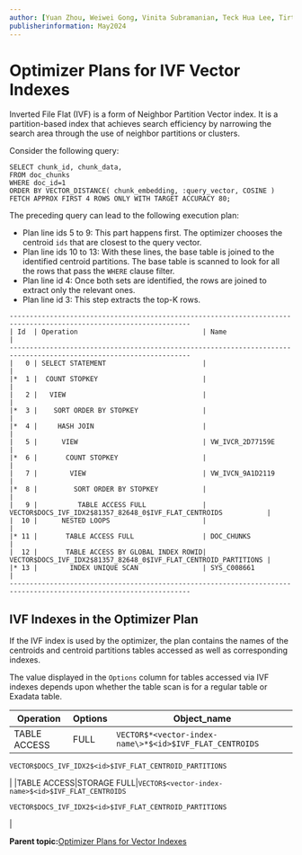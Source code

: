 ```yaml
---
author: [Yuan Zhou, Weiwei Gong, Vinita Subramanian, Teck Hua Lee, Tirthankar Lahiri, Shasank Chavan, Sebastian DeLaHoz, Roger Ford, Rohan Aggarwal, Mark Hornick, Malavika S P, Harichandan Roy, George Krupka, Doug Hood, Dinesh Das, David Jiang, Boriana Milenova, Bonnie Xia, Aurosish Mishra, Angela Amor, Agnivo Saha, Aleksandra Czarlinska, Ramya P, Usha Krishnamurthy, Tulika Das, Suresh Rajan, Sarika Surampudi, Sarah Hirschfeld, Prakash Jashnani, Jody Glover, Jessica True, Mamata Basapur, Maitreyee Chaliha, Gunjan Jain, Frederick Kush, Douglas Williams, Binika Kumar, Jean-Francois Verrier]
publisherinformation: May2024
---
```


# **Optimizer Plans for IVF Vector Indexes**

Inverted File Flat \(IVF\) is a form of Neighbor Partition Vector index. It is a partition-based index that achieves search efficiency by narrowing the search area through the use of neighbor partitions or clusters.

Consider the following query:

```
SELECT chunk_id, chunk_data,
FROM doc_chunks
WHERE doc_id=1
ORDER BY VECTOR_DISTANCE( chunk_embedding, :query_vector, COSINE )
FETCH APPROX FIRST 4 ROWS ONLY WITH TARGET ACCURACY 80;
```

The preceding query can lead to the following execution plan:

-   Plan line ids 5 to 9: This part happens first. The optimizer chooses the centroid `ids` that are closest to the query vector.
-   Plan line ids 10 to 13: With these lines, the base table is joined to the identified centroid partitions. The base table is scanned to look for all the rows that pass the `WHERE` clause filter.
-   Plan line id 4: Once both sets are identified, the rows are joined to extract only the relevant ones.
-   Plan line id 3: This step extracts the top-K rows.

```
-------------------------------------------------------------------------------------------------------------------
| Id  | Operation                               | Name                                                            |
-------------------------------------------------------------------------------------------------------------------
|   0 | SELECT STATEMENT                        |                                                                 |
|*  1 |  COUNT STOPKEY                          |                                                                 |
|   2 |   VIEW                                  |                                                                 |
|*  3 |    SORT ORDER BY STOPKEY                |                                                                 |
|*  4 |     HASH JOIN                           |                                                                 |
|   5 |      VIEW                               | VW_IVCR_2D77159E                                                |
|*  6 |       COUNT STOPKEY                     |                                                                 |
|   7 |        VIEW                             | VW_IVCN_9A1D2119                                                |
|*  8 |         SORT ORDER BY STOPKEY           |                                                                 |
|   9 |          TABLE ACCESS FULL              | VECTOR$DOCS_IVF_IDX2$81357_82648_0$IVF_FLAT_CENTROIDS           |
|  10 |      NESTED LOOPS                       |                                                                 |
|* 11 |       TABLE ACCESS FULL                 | DOC_CHUNKS                                                      |
|  12 |       TABLE ACCESS BY GLOBAL INDEX ROWID| VECTOR$DOCS_IVF_IDX2$81357_82648_0$IVF_FLAT_CENTROID_PARTITIONS |
|* 13 |        INDEX UNIQUE SCAN                | SYS_C008661                                                     |
-------------------------------------------------------------------------------------------------------------------

```

## IVF Indexes in the Optimizer Plan

If the IVF index is used by the optimizer, the plan contains the names of the centroids and centroid partitions tables accessed as well as corresponding indexes.

The value displayed in the `Options` column for tables accessed via IVF indexes depends upon whether the table scan is for a regular table or Exadata table.

|Operation|Options|Object\_name|
|---------|-------|------------|
|TABLE ACCESS|FULL|`VECTOR$*<vector-index-name\>*$<id>$IVF_FLAT_CENTROIDS`

 `VECTOR$DOCS_IVF_IDX2$<id>$IVF_FLAT_CENTROID_PARTITIONS`

|
|TABLE ACCESS|STORAGE FULL|`VECTOR$<vector-index-name>$<id>$IVF_FLAT_CENTROIDS`

 `VECTOR$DOCS_IVF_IDX2$<id>$IVF_FLAT_CENTROID_PARTITIONS`

|

**Parent topic:**[Optimizer Plans for Vector Indexes](GUID-80BBB84C-48F4-4C0B-9137-0B114D5515C9.md)

